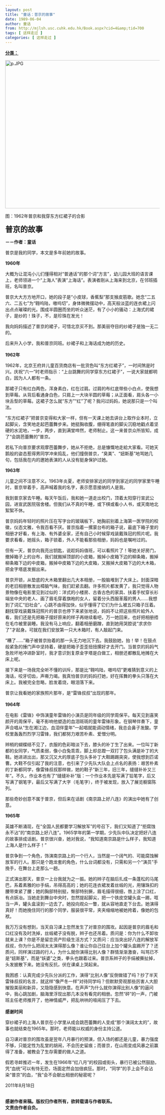```yaml
---
layout: post
title: "童话：普京的故事"
date: 1989-06-04
author: 童话
from: http://mjlsh.usc.cuhk.edu.hk/Book.aspx?cid=4&amp;tid=700
tags: [ 这样走过 ]
categories: [ 这样走过 ]
---
```


<div style="margin: 15px 10px 10px 0px;">
<div>
<span id="ctl00_ContentPlaceHolder1_chapter1_SubjectLabel" style="font-weight:bold;text-decoration:underline;">
   分类：
  </span>
</div>
<p>
<img align="top" alt="p.JPG" border="0" height="474" src="https://i.imgur.com/lHgGZtk.jpeg" width="590"/>
</p>
<p>
  图：1962年普京和我穿东方红裙子的合影
 </p>
<p>
<strong>
<font size="5">
    普京的故事
   </font>
</strong>
</p>
<p>
<strong>
   －－作者：童话
  </strong>
</p>
<p>
  普京是我的同学，本文是多年前她的故事。
 </p>
<p>
<strong>
   1960年
  </strong>
</p>
<p>
  大概为让混沌小儿们懂得相对“普通话”的那个词“方言”，幼儿园大班的语言课上，老师领进一个“上海人”表演“上海话”。表演者刚从上海来到北京，在邻班插班，名叫普京。
 </p>
<p>
  普京大大方方地开口，她的段子是“小皮球，香蕉梨”那支猴皮筋歌。她念“二五六、二五七”为“翱呜陆，嗷呜切”，身体微微摆动中，高天般淡蓝的连衣裙上闪出点点璀璨的光。围成半圆圈而坐的听众迷茫，有了小小的骚动：上海式的裙子，是纱的！珠子，不，是珍珠在发光！
 </p>
<p>
  我向妈妈描述了普京的裙子，可惜北京买不到。那美丽夺目的纱裙子是独一无二的。
 </p>
<p>
  后来升入小学，我和普京同班。纱裙子和上海话成为她的历史。
  <br/>
<br/>
<strong>
   1962年
  </strong>
</p>
<p>
  1962年，北京王府井儿童百货商店有一批货色叫“东方红裙子”，一时间煞是时兴。庆祝“六一”时老师指示：“上台跳舞的同学穿东方红裙子”，一说大家就都明白，因为人人都有一条。
 </p>
<p>
  那裙子只有红白两色，浑身素白，红在过肩。过肩的布红底带些小白点，使我想到草莓。从背后看通身白色，只肩上一大块半圆的草莓；从正面看，肩头各一小块舌型的草莓。这裙子怎么就“东方”“红”了呢？我问过妈妈，她说那只是一个叫法。
 </p>
<p>
  “东方红裙子”把普京变得和大家一样，但有一天课上她去讲台上取作业本时，立起脚尖，含笑地走起芭蕾舞步来。她挺胸收腹，绷得笔直的脚尖沉稳地戳点着坚硬的水泥地，一步，两步，直到满堂哗然，老师制止。这一来普京众所皆知，成了“会跳芭蕾舞的”普京。
 </p>
<p>
  若私下向普京要求观摩芭蕾舞步，她从不拒绝，总是慷慨地走給大家看。可她天鹅般的姿态惹得男同学冲来捣乱，他们撞倒普京，“臭美”、“妞斯基”地骂她几句，包括我在内的邀她表演的人从没有挺身保护过她。
 </p>
<p>
<strong>
   1963年
  </strong>
</p>
<p>
  儿童之间不注意不义。1963年炎夏，老师安排家远的同学到家近的同学家里午睡时，普京举着手，高声喊着我的名字，表示愿意接纳的人是我。
 </p>
<p>
  我到普京家去午睡。每天午饭后，我和她一道走出校门，顶着太阳穿行宣武公园，进宣武医院宿舍楼。但我们从不真的午睡，或下棋或看小人书，或天南地北絮絮不休。
 </p>
<p>
  普京妈妈年轻时的照片压在写字台的玻璃板下，她胸前别着上海第一医学院的校徽，仪态文雅，令我百看不厌。普京指着一摞蒙台布的箱子说，最底下箱子里的相册才好看，有上海、有外婆全家，还有自己小时候穿戏装戴珠冠的照片呢。我要求看看，她摇头，箱子锁着，外人不能看那些相册，妈妈也是嘱咐过的。
 </p>
<p>
  但有一天，普京向我亮出钥匙，说趁妈妈值班，可以看照片了！等她关好房门，撤掉箱子上的台布，我们就搬掉顶部的小皮箱，搬掉小皮箱下边的柳条箱，搬掉柳条箱下边的中皮箱，搬掉中皮箱下边的大皮箱，又搬掉大皮箱下边的大木箱，把金字塔底发掘出来。
 </p>
<p>
  普京开锁，从垫底的大木箱里翻出几大本相册，一股脑堆到了大床上。封面深暗的老旧相册散发出樟脑气味，我们赶紧去翻。许多照片都发黄了，我只觉得人物景物像在电影里见到过似的：洋式的小楼房、古香古色的家具、扶着手杖穿长衫端坐中央的老人、画了眉毛穿着旗袍的女人，留着分头西服革履的男人……我想到了词汇“旧社会”，心跳不由得加快，似乎懂得了它们为什么被五只箱子压着。翻找穿戏装戴珠冠照片的普京也停下来紧张地说，妈妈不让把这些照片給外人看，我们还是先把箱子摆好原来的样子再继续看吧，万一她回来，也好把相册捂在毛巾被里装睡。我没有马上响应，翻着相册磨蹭，直到她用哭腔说“求求你了”才起身。可就在我们安放第一只大木箱时，有人敲起门来。
 </p>
<p>
  “糟了……”箱子被普京抬着的那一头无力地沉下去。我鼓励她，抬！举！在鼓点般紧急的捶门声中坚持着，硬是把箱子歪歪扭扭摞好才去开门。当普京的妈妈气急败坏地冲进卧室时，我才意识到复原金字塔是白做工，相册还都散乱地摊在大床上呢。
 </p>
<p>
  接下来是一场我完全听不懂的训斥，那是比“翱呜陆，嗷呜切”更难猜到意义的上海话，咬牙切齿，声嘶力竭。我真怕普京的妈妈打她，好在挥舞的拳头只落在大床上。我被完全忽略，脸发着烧，眼泪落下来。
 </p>
<p>
  普京让我看她的家族照片那年，是“雷锋叔叔”出现的那年。
  <br/>
<br/>
<strong>
   1964年
  </strong>
</p>
<p>
  在电影《雷锋》中饰演童年雷锋的小演员是同年级的同学周保平。每天见到喜笑颜开的周保平，毫不影响他塑造的血泪斑斑的童年雷锋形象。在钢琴伴奏下，童声合唱从“生在湘江边，血泪伴童年”一起唱就能调动情绪，我总会鼻子发酸。学校里轰轰烈烈学习雷锋，我们都努力艰苦朴素、爱憎分明。
 </p>
<p>
  辫梢的蝴蝶结不见了，衣服的色彩暗淡下去，膝头的补丁生了出来。一位叫丁新都的女同学，气质柔弱，像小白兔乖乖，脚上却总蹬一双打了包头满是补丁的大鞋。她进进出出，那又沉又大的厚底子包头多补丁大鞋踢踢突突，使我想到匹诺曹。大鞋不仅引起了我的注意，也引来了少先队大队会上点名的表扬：艰苦朴素的丁新都同学，像雷锋叔叔那样做，她的鞋子“新三年，旧三年，缝缝补补又三年”。不久，作业本也有了“缝缝补补”版：一个作业本先是写满了铅笔字，后又写满了钢笔字，最后又写满了大字（毛笔字），终于被发现，放入了展览橱窗陈列。
 </p>
<p>
  那些奇妙创意不属于普京，但后来在话剧《南京路上好八连》的演出中她有了创意。
 </p>
<p>
<strong>
   1965年
  </strong>
</p>
<p>
  英雄不断涌现，在“全国人民都要学习解放军”的号召下，我们又知道了“拒腐蚀永不沾”的“南京路上好八连”。1965学年的第一学期，少先队中队决定把好八连的故事排成话剧。普京很兴奋，她对我说，“我知道南京路是什么样子，我知道上海人是什么样子！”
 </p>
<p>
  普京争到一个角色，饰演南京路上的一个行人，当然是一个阔气的、可能腐蚀解放军的行人。那只是个跑龙套的角色，什么台词都没有，只需和另一个“演员”手挽手，在舞台上走那么一趟。
 </p>
<p>
  正式演出那天，普京一上台我就为之一振。她的辫子在脑后扎成一条蓬松的马尾巴，系着素雅的纱手绢，吊得高高的；她的花连衣裙发着丝缎的光，用镶珠扣的腰带束紧了腰；她的胸部特别挺，臀部特别撅，眉毛描得很细，唇上涂了口红，有点妖冶。当她走到舞台中央时，忽然提起脚尖，把一个铁皮空罐头盒一踢，哐当一声，罐头盒滚到一边去了。她投向观众一瞥，就从容地直走下台去。她演得真好！而她挽住同行的那个同学，服装很平常，夹夹缩缩地被她挎着，像她的包袱。
 </p>
<p>
  我万万没有想到，当天自习课上忽然发生了对普京的围攻。起因是普京的眉毛和口红没有及时洗掉，丝缎裙子没有脱，辫子也还吊着。质问是：你为什么不卸妆就来上课？你是不是留恋资产阶级生活方式？又质问：应当突出好八连的解放军叔叔，你为什么把阔太太演得那么像？谁让你自己往台上加个罐头盒踢开了？还质问，同样演过路的行人，为什么就你演得比别人像？群情渐渐激奋，叫骂已不是“妞斯基”，而是“妖婆”之类，拳头也跟着过来。普京系辫子的手绢被撕扯掉，头发披散下来。她没有反抗，伏在课桌上哭起来。
 </p>
<p>
  我困惑：认真完成少先队分派的工作，演得“比别人像”反倒做错了吗？抄了半天雷锋叔叔的名言，就这样“像严冬一样”对待同学吗？但默默旁观那些厉害人大胆摧毁美丽和新异，又隐隐感到快意。在声声“为什么就你演得比别人像”的逼问中，我心跳加剧，脑海里浮现出那几本没有看完的相册。忽然“砰”的一声，门被班主任老师推开了，他神情威严，把乱哄哄的喧闹压了下去。
  <br/>
<br/>
<strong>
   感谢时间
  </strong>
</p>
<p>
  穿纱裙子的上海人普京在小学里从成会跳芭蕾舞的人变成“那个演阔太太的”，故事也就结束在1965年。那时，老师能以权威的身份主持公道。
 </p>
<p>
  自习课对普京的围攻虽是翌年八月暴行的预演，但入场的都还是儿童，暴力强度不够，只能定性为乱堂的胡闹，不会历史留痕；而普京，在山雨变成风暴之前赢得了准备，被教会了生存需要的做人之道。
 </p>
<p>
  假若寻衅推迟一年，发生在1966年“红八月”的校园或街头，暴行已被公然鼓励，凭“血统”可以有恃无恐，场面定然会加倍疯狂。那时，“同学”的手上会不会沾染“普京”的血，“我”会不会献出相册的秘密呢？
 </p>
<p>
  2011年8月18日
 </p>
<p>
<br/>
<strong>
   感谢作者来稿。版权归作者所有，欲转载请与作者联系。
   <br/>
   文责由作者自负。
  </strong>
</p>
</div>
